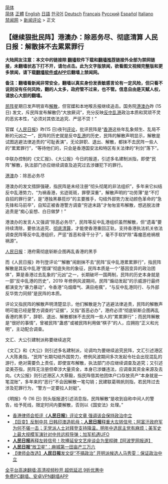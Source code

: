  <!-- 面包屑导航 --> <div class="breadcrumb"><!-- GTranslate: https://gtranslate.io/ -->  <div class="switcher notranslate">  <div class="selected">  <a href="#" onclick="return false;"> 简体</a>  </div>  <div class="option">  <a href="https://www.bannedbook.org" onclick="doGTranslate('zh-CN|zh-CN');jQuery('div.switcher div.selected a').html(jQuery(this).html());return false;" title="简体中文" class="nturl selected"> 简体</a>  <a href="https://www.bannedbook.org/zh-tw/" onclick="doGTranslate('zh-CN|zh-TW');jQuery('div.switcher div.selected a').html(jQuery(this).html());return false;" title="繁體中文" class="nturl"> 正體</a>  <a href="https://www.bannedbook.org/en/" onclick="doGTranslate('zh-CN|en');jQuery('div.switcher div.selected a').html(jQuery(this).html());return false;" title="English" class="nturl"> English</a>  <a href="https://www.bannedbook.org/ja/" onclick="doGTranslate('zh-CN|ja');jQuery('div.switcher div.selected a').html(jQuery(this).html());return false;" title="日本語" class="nturl"> 日語</a>  <a href="https://www.bannedbook.org/ko/" onclick="doGTranslate('zh-CN|ko');jQuery('div.switcher div.selected a').html(jQuery(this).html());return false;" title="한국어" class="nturl"> 한국어</a>  <a href="https://www.bannedbook.org/de/" onclick="doGTranslate('zh-CN|de');jQuery('div.switcher div.selected a').html(jQuery(this).html());return false;" title="Deutsch" class="nturl"> Deutsch</a>  <a href="https://www.bannedbook.org/fr/" onclick="doGTranslate('zh-CN|fr');jQuery('div.switcher div.selected a').html(jQuery(this).html());return false;" title="Français" class="nturl"> Français</a>  <a href="https://www.bannedbook.org/ru/" onclick="doGTranslate('zh-CN|ru');jQuery('div.switcher div.selected a').html(jQuery(this).html());return false;" title="Русский" class="nturl"> Русский</a>  <a href="https://www.bannedbook.org/es/" onclick="doGTranslate('zh-CN|es');jQuery('div.switcher div.selected a').html(jQuery(this).html());return false;" title="Español" class="nturl"> Español</a>  <a href="https://www.bannedbook.org/it/" onclick="doGTranslate('zh-CN|it');jQuery('div.switcher div.selected a').html(jQuery(this).html());return false;" title="Italiano" class="nturl"> Italiano</a>  </div>  </div>      <div class='breadcrumb-sub'><!-- Breadcrumb NavXT 6.3.0 --> <a href="https://www.bannedbook.org/" class="home">禁闻网</a> &gt; <a href="https://www.bannedbook.org/bnews/comments/" class="category">新闻评论</a> &gt; 正文</div></div><h2>【继续狠批民阵】港澳办：除恶务尽、彻底清算 人民日报：解散抹不去累累罪行</h2> <p class="notice"><b>大陆网友注意：本文中的链接除 <a href="https://github.com/bannedbook/fanqiang" >翻墙</a>软件下载和<a href="https://github.com/killgcd/justmysocks/blob/master/README.md">翻墙推荐</a>链接外全部为禁网链接，未翻墙状态下打不开，请勿点击。此为文字版禁闻，欲看图文视频完整版和更多禁闻，请下载<a href="https://github.com/bannedbook/fanqiang">翻墙软件或APP</a>后翻墙上禁闻网。</p><p>备注：翻墙看新闻非常安全，翻墙以真实身份发表敏感言论有一定风险，但只看不说则没有任何风险，翻的人太多，政府管不过来，也不管。信息自由是天赋人权，请放心大胆的翻墙。</b></p>  <div class="entry">  <p><a href="https://www.bannedbook.org/bnews/tag/%E6%B0%91%E9%98%B5/" class="st_tag internal_tag" rel="tag" title="标签 民阵 下的日志">民阵</a>星期日发声明宣布<a href="https://www.bannedbook.org/bnews/tag/%E8%A7%A3%E6%95%A3/" class="st_tag internal_tag" rel="tag" title="标签 解散 下的日志">解散</a>，但官媒和本地喉舌报继续追击。国务院<a href="https://www.bannedbook.org/bnews/tag/%e6%b8%af%e6%be%b3%e5%8a%9e/" class="st_tag internal_tag" rel="tag" title="标签 港澳办 下的日志">港澳办</a>昨 (15 日) 发文，斥民阵宣布解散仍“大放厥词”，充分反映<a href="https://www.bannedbook.org/bnews/tag/%e5%8f%8d%e4%b8%ad%e4%b9%b1%e6%b8%af/" class="st_tag internal_tag" rel="tag" title="标签 反中乱港 下的日志">反中乱港</a>政治本质和冥顽不灵的恶劣本性，“必须对其依法追究、严惩不贷！”</p> <p>官媒《<span class='wp_keywordlink'><a href="https://www.bannedbook.org/forum2/topic109.html" title="透视人民日报" target="_blank">人民日报</a></span>》昨(15 日)夜刊<span class='wp_keywordlink_affiliate'><a href="https://www.bannedbook.org/bnews/comments/" title="新闻评论" target="_blank">评论</a></span>，批评民阵是“<a href="https://www.bannedbook.org/bnews/tag/%e9%a6%99%e6%b8%af/" class="st_tag internal_tag" rel="tag" title="标签 香港 下的日志">香港</a>这些年乱象频生、乱局不断的元凶之一”，民阵的历史就是反中<a href="https://www.bannedbook.org/bnews/tag/%E4%B9%B1%E6%B8%AF/" class="st_tag internal_tag" rel="tag" title="标签 乱港 下的日志">乱港</a>的历史，民阵的解散声明显示，解散是试图逃避法律追责的“可耻表演”，无论辞职、退出、解散，都抹不去民阵一些人的“累累罪行”，“等待他们的，只会是香港国安法和特区有关法律的“利剑”落下”。</p> <p>中联办控制的《文汇报》、《大公报》今日的报道，引述多名建制派指，即使“民阵”解散，执法部门亦应继续调查及追究过去涉嫌犯下的罪行。</p>  <p><a href="https://www.bannedbook.org/bnews/tag/%E6%B8%AF%E6%BE%B3/" class="st_tag internal_tag" rel="tag" title="标签 港澳 下的日志">港澳</a>办：除恶必务尽</p> <p>港澳办的发文措辞强硬，指民阵是未经注册“彻头彻尾的非法组织”，多年来它纠结反中乱港势力，“为祸香港，劣迹斑斑，罪孽深重”，解散声明的“功劳薄”是“不打自招的罪行录”，是“港独黑暴揽炒”的主要推手，勾结外部势力发动颜色革命的“急先锋和马前卒”，自知正被香港警方调查“穷途末路”才匆匆宣布解散，想逃脱法律追责是“痴心妄想、白日做梦！”</p> <p>港澳办的发言人又强调“除恶必务尽”，民阵等反中乱港组织虽然解散，但“遗毒”要持续清除，要依法追究、<a href="https://www.bannedbook.org/bnews/tag/%E5%BD%BB%E5%BA%95%E6%B8%85%E7%AE%97/" class="st_tag internal_tag" rel="tag" title="标签 彻底清算 下的日志">彻底清算</a>，才能使香港重回正轨，支持香港执法机关依法调查民阵等反中乱港组织，严惩“首恶和骨干分子”，毫不手软铲除“毒瘤恶疮祸根祸源”。</p>  <p><a href="https://www.bannedbook.org/bnews/tag/%e4%ba%ba%e6%b0%91%e6%97%a5%e6%8a%a5/" class="st_tag internal_tag" rel="tag" title="标签 人民日报 下的日志">人民日报</a>：港府需彻底斩断企图再乱香港的黑手</p> <p>而《人民日报》昨刊登评论““解散”闹剧抹不去“民阵”反中乱港累累罪行”，指民阵解散是其反中乱港“图谋”彻底失败的象征，民阵本质是一个“基因变异的政治团体”，算是香港过去乱象的“元凶”之一，长期破坏一国两制，民阵的历史本身就是一部“反中乱港的历史”，2019 年修例风波期间，民阵“煽动发起”的示威游行最终都演变为“暴力暴动”，令香港“乌烟瘴气、满目疮痍”，“与反中乱港同行、与外部反华势力同频”是民阵的本质。</p> <p>评论又指民阵的解散声明清楚显示，他们解散是为了逃避法律追责，民阵的解散声明可能已经是警方调查的“证据”，又指“首恶必办”，港府必须“彻底斩断企图再乱香港的黑手”，辞职、退出、解散都抹不去民阵一些人的“累累罪行”；而民阵解散是“很好的事情”，曾被民阵“蛊惑”或被民阵利用做“棋子”的人，应拥抱“正义和光明”，主动配合调查。</p>  <p>文汇、大公引建制派称要继续追究</p> <p>《文汇》和《大公》则引述多名建制派，论调均为要继续追究民阵，文汇引述港区人大陈勇指，“民阵”长期勾结外国势力，修例风波期间多次发起令社会出现混乱的游行，绝对需要负上责任，即使宣布解散，执法部门亦应继续调查及追究；又引述梁美芬指，民阵无注册但牵涉大量资金，本身已涉嫌违法，应调查其资金来源及去向。《大公报》则引述港区人大蔡毅，指民阵借其他团体户口存放资产“本身就是一笔混账”，多年来的“恶行”不会因解散一笔勾销；民建联葛珮帆则指，若民阵过去涉及犯罪行为，“警方一定要拉人封艇”。</p> <p>《明报》今 (16 日) 则头版报道引述消息指，民阵解散“是收到自称中间人的警告，给予死线，限定时间内要解散，否则以《国安法》处理。”</p>  <ul class='op-related-articles' title='相关阅读'> <li><a href='https://www.bannedbook.org/bnews/headline/20210815/1606819.html' target='_blank'>香港律师会拒评《<b>人民日报</b>》评论文章 强调该会保持政治中立</a></li> <li><a href='https://www.bannedbook.org/bnews/bannedvideo/20210815/1606818.html' target='_blank'>【巨变】反制中共 日韩印澳造航母；<b>人民日报</b>释重大左转信号；阿富汗政府军为何不堪一击；无党派人士对拜登支持降温，明年中选民主党有麻烦；美军史上最大规模军演针对中共远程导弹；加军机遇UFO</a></li> <li><a href='https://www.bannedbook.org/bnews/cbnews/20210815/1606685.html' target='_blank'><b>人民日报</b>再释左转信号！吹捧延安文艺座谈会为里程碑【阿波罗网报道】</a></li> <li><a href='https://www.bannedbook.org/bnews/baitai/20210815/1606473.html' target='_blank'><b>人民日报</b>“放卫星”：麻城第一田亩产三万六</a></li> <li><a href='https://www.bannedbook.org/bnews/comments/20210815/1606422.html' target='_blank'>【律师会改选】<b>人民日报</b>发文促“不搞政治” 开明派候选人马秀雯︰保证政治中立</a></li> </ul> <p class="texttj"> <a href="https://github.com/bannedbook/fanqiang/wiki/V2ray%E6%9C%BA%E5%9C%BA" target="_blank">全平台高速翻墙:高清视频秒开,超低延迟,9折优惠中</a><br/> <a href="https://github.com/bannedbook/fanqiang/wiki/%E7%A6%81%E9%97%BB%E7%BD%91%E5%AE%89%E5%8D%93%E7%BF%BB%E5%A2%99%E6%96%B0%E9%97%BBAPP" target="_blank">免费PC翻墙、安卓VPN翻墙APP</a></p><p> </p><a name='sharetosocial'></a>  <div style="margin-bottom:5px;padding-bottom:5px;clear:both"> <div id="archive-pix-1" class="banner-ads"> <!-- AuctionX Display platform tag START --> <div id="26318x728x90x621x_ADSLOT2" clicktrack="%%CLICK_URL_ESC%%"></div> <!-- AuctionX Display platform tag END --> </div> <div id="archive-pix-2" class="banner-ads"> <!-- AuctionX Display platform tag START --> <div id="26315x300x250x621x_ADSLOT2" clicktrack="%%CLICK_URL_ESC%%"></div> <!-- AuctionX Display platform tag END --> </div> </div>  <div id="archive-pix-1" class="banner-ads"> <!-- AuctionX Display platform tag START --> <div id="26318x728x90x621x_ADSLOT3" clicktrack="%%CLICK_URL_ESC%%"></div> <!-- AuctionX Display platform tag END --> </div> </div><!--END ENTRY--> 